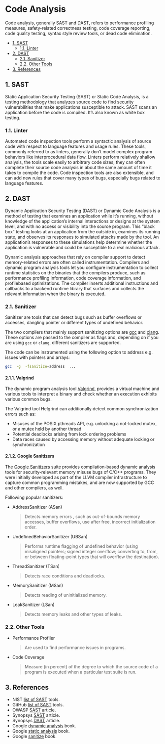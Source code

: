 # Code Analysis

Code analysis, generally SAST and DAST, refers to performance profiling measures, safety-related correctness testing, code coverage reporting, code quality testing, syntax style review tools, or dead code elimination.

- [1. SAST](#1-sast)
  - [1.1. Linter](#11-linter)
- [2. DAST](#2-dast)
  - [2.1. Sanitizer](#21-sanitizer)
  - [2.2. Other Tools](#22-other-tools)
- [3. References](#3-references)

## 1. SAST

Static Application Security Testing (SAST) or Static Code Analysis, is a testing methodology that analyzes source code to find security vulnerabilities that make applications susceptible to attack. SAST scans an application before the code is compiled. It’s also known as white box testing.

### 1.1. Linter

Automated code inspection tools perform a syntactic analysis of source code with respect to language features and usage rules. These tools, commonly referred to as linters, generally don’t model complex program behaviors like interprocedural data flow. Linters perform relatively shallow analysis, the tools scale easily to arbitrary code sizes, they can often complete their source code analysis in about the same amount of time it takes to compile the code. Code inspection tools are also extensible, and can add new rules that cover many types of bugs, especially bugs related to language features.

## 2. DAST

Dynamic Application Security Testing (DAST) or Dynamic Code Analysis is a method of testing that examines an application while it’s running, without knowledge of the application’s internal interactions or designs at the system level, and with no access or visibility into the source program. This “black box” testing looks at an application from the outside in, examines its running state, and observes its responses to simulated attacks made by the tool. An application’s responses to these simulations help determine whether the application is vulnerable and could be susceptible to a real malicious attack.

Dynamic analysis approaches that rely on compiler support to detect memory-related errors are often called instrumentation. Compilers and dynamic program analysis tools let you configure instrumentation to collect runtime statistics on the binaries that the compilers produce, such as performance profiling information, code coverage information, and profilebased optimizations. The compiler inserts additional instructions and callbacks to a backend runtime library that surfaces and collects the relevant information when the binary is executed.

### 2.1. Sanitizer

Sanitizer are tools that can detect bugs such as buffer overflows or accesses, dangling pointer or different types of undefined behavior.

The two compilers that mainly support sanitizing options are [gcc](https://gcc.gnu.org/onlinedocs/gcc/Instrumentation-Options.html) and [clang](https://clang.llvm.org/docs/UsersManual.html#controlling-code-generation). These options are passed to the compiler as flags and, depending on if you are using `gcc` or `clang`, different sanitizers are supported.

The code can be instrumented using the following option to address e.g. issues with pointers and arrays:

```bash
gcc  -g  -fsanitize=address  ...
```

#### 2.1.1. Valgrind

The dynamic program analysis tool [Valgrind](https://valgrind.org/), provides a virtual machine and various tools to interpret a binary and check whether an execution exhibits various common bugs.

The Valgrind tool Helgrind can additionally detect common synchronization errors such as:

- Misuses of the POSIX pthreads API, e.g. unlocking a not-locked mutex, or a mutex held by another thread
- Potential deadlocks arising from lock ordering problems
- Data races caused by accessing memory without adequate locking or synchronization

#### 2.1.2. Google Sanitizers

The [Google Sanitizers](https://github.com/google/sanitizers/wiki) suite provides compilation-based dynamic analysis tools for security-relevant memory misuse bugs of C/C++ programs. They were initially developed as part of the LLVM compiler infrastructure to capture common programming mistakes, and are now supported by GCC and other compilers, as well.

Following popular sanitizers:

- AddressSanitizer (ASan)
  > Detects memory errors , such as out-of-bounds memory accesses, buffer overflows, use after free, incorrect initialization order.

- UndefinedBehaviorSanitizer (UBSan)
  > Performs runtime flagging of undefined behavior (using misaligned  pointers; signed integer overflow; converting to, from, or between floating-point types that will overflow the destination).

- ThreadSanitizer (TSan)
  > Detects race conditions and deadlocks.

- MemorySanitizer (MSan)
  > Detects reading of uninitialized memory.

- LeakSanitizer (LSan)
  > Detects memory leaks and other types of leaks.

### 2.2. Other Tools

- Performance Profiler
  > Are used to find performance issues in programs.

- Code Coverage
  > Measure (in percent) of the degree to which the source code of a program is executed when a particular test suite is run.

## 3. References

- NIST [list of SAST](https://www.nist.gov/itl/ssd/software-quality-group/source-code-security-analyzers) tools.
- GitHub [list of SAST](https://www.nist.gov/itl/ssd/software-quality-group/source-code-security-analyzers) tools.
- OWASP [SAST](https://owasp.org/www-community/Source_Code_Analysis_Tools) article.
- Synopsys [SAST](https://www.synopsys.com/glossary/what-is-sast.html) article.
- Synopsys [DAST](https://www.synopsys.com/glossary/what-is-dast.html) article.
- Google [dynamic analysis](https://static.googleusercontent.com/media/sre.google/de//static/pdf/building_secure_and_reliable_systems.pdf#page=313&zoom=100,0,600) book.
- Google [static analysis](https://static.googleusercontent.com/media/sre.google/de//static/pdf/building_secure_and_reliable_systems.pdf#page=326&zoom=100,0,600) book.
- Google [sanitize](https://static.googleusercontent.com/media/sre.google/de//static/pdf/building_secure_and_reliable_systems.pdf#page=303&zoom=100,0,530) book.
